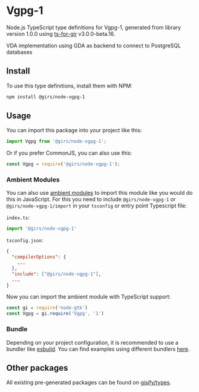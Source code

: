 
# Vgpg-1

Node.js TypeScript type definitions for Vgpg-1, generated from library version 1.0.0 using [ts-for-gir](https://github.com/gjsify/ts-for-gir) v3.0.0-beta.16.

VDA implementation using GDA as backend to connect to PostgreSQL databases

## Install

To use this type definitions, install them with NPM:
```bash
npm install @girs/node-vgpg-1
```

## Usage

You can import this package into your project like this:
```ts
import Vgpg from '@girs/node-vgpg-1';
```

Or if you prefer CommonJS, you can also use this:
```ts
const Vgpg = require('@girs/node-vgpg-1');
```

### Ambient Modules

You can also use [ambient modules](https://github.com/gjsify/ts-for-gir/tree/main/packages/cli#ambient-modules) to import this module like you would do this in JavaScript.
For this you need to include `@girs/node-vgpg-1` or `@girs/node-vgpg-1/import` in your `tsconfig` or entry point Typescript file:

`index.ts`:
```ts
import '@girs/node-vgpg-1'
```

`tsconfig.json`:
```json
{
  "compilerOptions": {
    ...
  },
  "include": ["@girs/node-vgpg-1"],
  ...
}
```

Now you can import the ambient module with TypeScript support: 

```ts
const gi = require('node-gtk')
const Vgpg = gi.require('Vgpg', '1')
```



### Bundle

Depending on your project configuration, it is recommended to use a bundler like [esbuild](https://esbuild.github.io/). You can find examples using different bundlers [here](https://github.com/gjsify/ts-for-gir/tree/main/examples).

## Other packages

All existing pre-generated packages can be found on [gjsify/types](https://github.com/gjsify/types).

